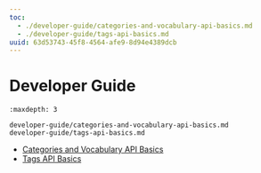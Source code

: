 ```yaml
---
toc:
  - ./developer-guide/categories-and-vocabulary-api-basics.md
  - ./developer-guide/tags-api-basics.md
uuid: 63d53743-45f8-4564-afe9-8d94e4389dcb
---
```

# Developer Guide

```{toctree}
:maxdepth: 3

developer-guide/categories-and-vocabulary-api-basics.md
developer-guide/tags-api-basics.md
```

* [Categories and Vocabulary API Basics](./developer-guide/categories-and-vocabulary-api-basics.md)
* [Tags API Basics](./developer-guide/tags-api-basics.md)

